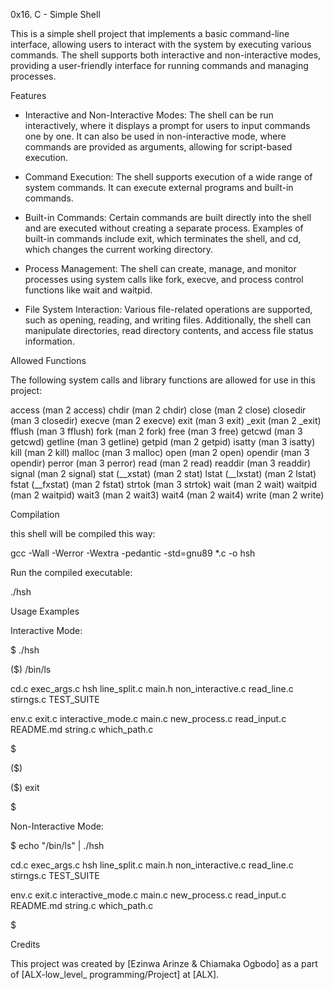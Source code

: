 0x16. C - Simple Shell

This is a simple shell project that implements a basic command-line interface,
allowing users to interact with the system by executing various commands. 
The shell supports both interactive and non-interactive modes, 
providing a user-friendly interface for running commands and managing processes.

Features

* Interactive and Non-Interactive Modes: The shell can be run interactively, 
where it displays a prompt for users to input commands one by one. 
It can also be used in non-interactive mode, where commands are provided 
as arguments, allowing for script-based execution.

* Command Execution: The shell supports execution of a wide range of system commands. 
It can execute external programs and built-in commands.

* Built-in Commands: Certain commands are built directly into the shell and 
are executed without creating a separate process. Examples of built-in commands 
include exit, which terminates the shell, and cd, which changes the current working directory.

* Process Management: The shell can create, manage, and monitor processes using
 system calls like fork, execve, and process control functions like wait and waitpid.

* File System Interaction: Various file-related operations are supported, 
such as opening, reading, and writing files. Additionally, the shell can manipulate
directories, read directory contents, and access file status information.


Allowed Functions

The following system calls and library functions are allowed for use in this project:

access (man 2 access)
chdir (man 2 chdir)
close (man 2 close)
closedir (man 3 closedir)
execve (man 2 execve)
exit (man 3 exit)
_exit (man 2 _exit)
fflush (man 3 fflush)
fork (man 2 fork)
free (man 3 free)
getcwd (man 3 getcwd)
getline (man 3 getline)
getpid (man 2 getpid)
isatty (man 3 isatty)
kill (man 2 kill)
malloc (man 3 malloc)
open (man 2 open)
opendir (man 3 opendir)
perror (man 3 perror)
read (man 2 read)
readdir (man 3 readdir)
signal (man 2 signal)
stat (__xstat) (man 2 stat)
lstat (__lxstat) (man 2 lstat)
fstat (__fxstat) (man 2 fstat)
strtok (man 3 strtok)
wait (man 2 wait)
waitpid (man 2 waitpid)
wait3 (man 2 wait3)
wait4 (man 2 wait4)
write (man 2 write)

Compilation

this shell will be compiled this way:

gcc -Wall -Werror -Wextra -pedantic -std=gnu89 *.c -o hsh

Run the compiled executable:

./hsh


Usage Examples

Interactive Mode:

$ ./hsh

($) /bin/ls

cd.c exec_args.c hsh line_split.c main.h non_interactive.c read_line.c stirngs.c TEST_SUITE

env.c exit.c interactive_mode.c main.c new_process.c read_input.c README.md string.c which_path.c

$ 

($)

($) exit

$


Non-Interactive Mode:

$ echo "/bin/ls" | ./hsh

cd.c exec_args.c hsh line_split.c main.h non_interactive.c read_line.c stirngs.c TEST_SUITE

env.c exit.c interactive_mode.c main.c new_process.c read_input.c README.md string.c which_path.c

$



Credits

This project was created by [Ezinwa Arinze &  Chiamaka Ogbodo] as a part of [ALX-low_level_ programming/Project] at [ALX].
